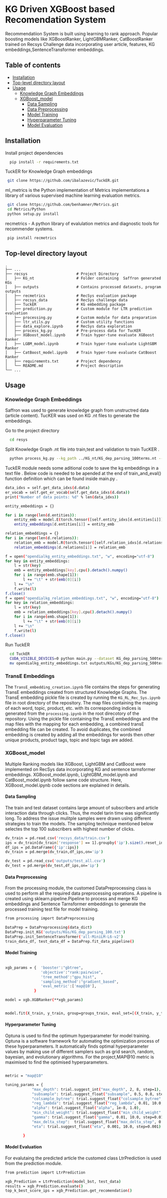 
# KG Driven XGBoost based Recomendation System
Recommendatiion System is built using learning to rank approach. Popular boosting
models like XGBoostRanker, LightGBMRanker, CatBoostRanker trained on Recsys Challenge data incorporating user article, features, KG embeddings,SentenceTransformer embeddings.


## Table of contents


* [Installation]()
* [Top-level directory layout]()
* [Usage]()
    * [Knowledge Graph Embeddings]()
    * [XGBoost_model]()
        * [Data Sampling]()
        * [Data Preprocessing]()
        * [Model Training]()
        * [Hyperparameter Tuning]()
        * [Model Evaluation]()


## Installation

Install project dependencies 

```bash
  pip install -r requirements.txt
```
TuckER for Knowledge Graph embeddings 

```bash
 git clone https://github.com/ibalazevic/TuckER.git
```    
ml_metrics is the Python implementation of Metrics implementations a library of various supervised machine learning evaluation metrics.
```bash
 git clone https://github.com/benhamner/Metrics.git
 cd Metrics/Python
 python setup.py install
``` 
recmetrics - A python library of evalulation metrics and diagnostic tools for recommender systems.
```bash
 pip install recmetrics
```

## Top-level directory layout


    .
    ├── ...
    ├── recsys                      # Project Directory
    │   ├── KG_nt                   # Folder containing  Saffron generated KGs
    │   ├── outputs                 # Contains processed datasets, program outputs
    │   ├── recmetrics              # RecSys evaluation package
    │   ├── recsys_data             # RecSys challenge data
    │   ├── TuckER                  # KG embedding package
    │   ├── prediction.py           # Custom module for LTR prediction evaluation
    │   ├── processing.py           # Custom module for data preparation
    │   ├── ltr_utils.py            # Custom utility functions
    │   ├── data_explore.ipynb      # RecSys data exploration
    │   ├── process_kg.py           # Pre-process data for TucKER 
    │   ├── XGBoost_model.ipynb     # Train hyper-tune evaluate XGBoost Ranker
    │   ├── LGBM_model.ipynb        # Train hyper-tune evaluate LightGBM Ranker
    │   ├── CatBoost_model.ipynb    # Train hyper-tune evaluate CatBoost Ranker
    │   ├── requirements.txt        # Project dependency
    │   └── README.md               # Project description
    └── ...



## Usage


### Knowledge Graph Embeddings

Saffron was used to generate knowledge graph from unstructred data (article content). TucKER was used on KG .nt files to generate the embeddings.

Go to the project directory

```bash
  cd resys
```

Split Knowledge Graph .nt file into train,test and validation to train TucKER .

```bash
  python process_kg.py --kg_path ../KG_nt/KG_dep_parsing_100terms.nt --out_path data/KG_dep_parsing_100terms

```
TuckER module needs some aditional code to save the kg embeddings in a text file . Below code is needed to be apended at the end of  train_and_eval() function definition which can be found inside main.py .

```bash
data_idxs = self.get_data_idxs(d.data)
er_vocab = self.get_er_vocab(self.get_data_idxs(d.data))
print("Number of data points: %d" % len(data_idxs))

entity_embeddings = {}

for i in range(len(d.entities)):
    entity_emb = model.E(torch.tensor([self.entity_idxs[d.entities[i]]]).cuda())
    entity_embeddings[d.entities[i]] = entity_emb

relation_embeddings = {}
for i in range(len(d.relations)):
    relation_emb = model.R(torch.tensor([self.relation_idxs[d.relations[i]]]).cuda())
    relation_embeddings[d.relations[i]] = relation_emb

f = open("opendialkg_entity_embeddings.txt", "w", encoding="utf-8")
for key in entity_embeddings:
    l = str(key)
    emb = entity_embeddings[key].cpu().detach().numpy()
    for i in range(emb.shape[1]):
        l += "\t" + str(emb[0][i])
    l += "\n"
    f.write(l)
f.close()
f = open("opendialkg_relation_embeddings.txt", "w", encoding="utf-8")
for key in relation_embeddings:
    l = str(key)
    emb = relation_embeddings[key].cpu().detach().numpy()
    for i in range(emb.shape[1]):
        l += "\t" + str(emb[0][i])
    l += "\n"
    f.write(l)
f.close()

```
Run TuckER

```bash
  cd TuckER
  CUDA_VISIBLE_DEVICES=0 python main.py --dataset KG_dep_parsing_500terms --num_iterations 300 --batch_size 128 --lr 0.05 --dr 1.0 --edim 300 --rdim 300 --input_dropout 0.3 --hidden_dropout1 0.4 --hidden_dropout2 0.5 --label_smoothing 0.1
  mv opendialkg_entity_embeddings.txt outputs/KGs/KG_dep_parsing_500terms.txt

```
### TransE Embeddings

The `TransE_embedding_creation.ipynb` file contains the steps for generating TransE embeddings created from structured Knowledge Graphs. The TransE embedding pickle file is created by running the `KG_RL_Rec_Sys.ipynb` file in root directory of the repository. The map files containing the maping of each word, topic, product, etc. with its corresponding indices is generated from the `processing.ipynb` in the root direcotory of the repository. Using the pickle file containing the TransE embeddings and the map files with the mapping for each embedding, a combined transE embedding file can be created. To avoid duplicates, the combined embedding is created by adding all the embeddings for words then other unique products, product tags, topic and topic tags are added.  

### XGBoost_model

Multiple Ranking models like XGBoost, LightGBM and CatBoost were implemented on RecSys data incorporating KG and sentence tarnsformer embeddings. XGBoost_model.ipynb, LightGBM_model.ipynb and CatBoost_model.ipynb follow same code structure. Here, XGBoost_model.ipynb code sections are explained in details.

#### Data Sampling

The train and test dataset contains large amount of subscribers and article interaction data through clicks. Thus, the model tarin time was significantly long. To address the issue mulitple samples were drawn using different strategies to train the models. The sampling technique mentioned below selectes the top 100 subscribers with highest number of clicks.

```bash
dv_train = pd.read_csv('recsys_data/train.csv')
ips = dv_train[dv_train['response'] == 1].groupby('ip').size().reset_index(name='num_clicks').sort_values(by=['num_clicks'], ascending=False)['ip'].head(100)
df_ips = pd.DataFrame({'ip':ips})
dv_train = pd.merge(dv_train,df_ips,on='ip')

dv_test = pd.read_csv('outputs/test_all.csv')
dv_test = pd.merge(dv_test,df_ips,on='ip')

```
#### Data Preprocessing

From the processing module, the customed DataPreprocessing class is used to perform all the required data preprocessing operations. A pipeline is created using sklearn.pipeline.Pipeline to process and merge KG embeddings and Sentence Tarnsformer embeddings to generate the processed training test file for model training.

```bash
from processing import DataPreprocessing

DataPrep = DataPreprocessing(data_dict)
DataPrep.init_KG('outputs/KGs/KG_dep_parsing_100.txt')
DataPrep.init_SentenceTransformer('all-MiniLM-L6-v2')
train_data_df, test_data_df = DataPrep.fit_data_pipeline()

```


#### Model Training

```bash

xgb_params = {  'booster':"gbtree", 
                'objective':"rank:pairwise",
                'tree_method':"gpu_hist", 
                'sampling_method':"gradient_based",
                'eval_metric':['map@10'],
             }

model = xgb.XGBRanker(**xgb_params)


model.fit(X_train, y_train, group=groups_train, eval_set=[(X_train, y_train),(X_test, y_test)], eval_group=[groups_train,groups_test],  verbose=False)

```

#### Hyperparameter Tuning

Optuna is used to find the optimum hyperparameter for model training. Optuna is a software framework for automating the optimization process of these hyperparameters. It automatically finds optimal hyperparameter values by making use of different samplers such as grid search, random, bayesian, and evolutionary algorithms. For the project,MAP@10 metric is maximised to find the optimised hyperparameters.

```bash

metric = "map@10"

tuning_params = {
            "max_depth": trial.suggest_int("max_depth", 2, 8, step=1),
            "subsample": trial.suggest_float("subsample", 0.5, 0.8, step=0.05),
            "colsample_bytree": trial.suggest_float("colsample_bytree", 0.5, 0.8, step=0.05),
            "reg_lambda": trial.suggest_float("reg_lambda", 0.01, 10.0, step=0.01),
            "alpha": trial.suggest_float("alpha", 1e-8, 1.0),
            "min_child_weight": trial.suggest_float("min_child_weight", 0.01, 10.0, step=0.01),
            "gamma": trial.suggest_float("gamma", 0.01, 10.0, step=0.01),
            "max_delta_step":  trial.suggest_float("max_delta_step", 0.01, 10.0, step=0.01),
            "eta": trial.suggest_float("eta", 0.001, 10.0, step=0.001)

        }

```


#### Model Evaluation

For evalutaing the predicted article the customed class LtrPrediction is used from the prediction module.

```bash
from prediction import LtrPrediction

xgb_Prediction = LtrPrediction(model_bst, test_data)
results = xgb_Prediction.evaluate()
top_k_best_score_ips = xgb_Prediction.get_recomendation()

```


